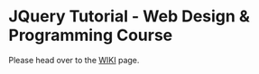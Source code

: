 # JQuery Tutorial - Web Design & Programming Course

Please head over to the [WIKI](https://github.com/coderay1100/wdp-course-tutorial-4/wiki) page.
